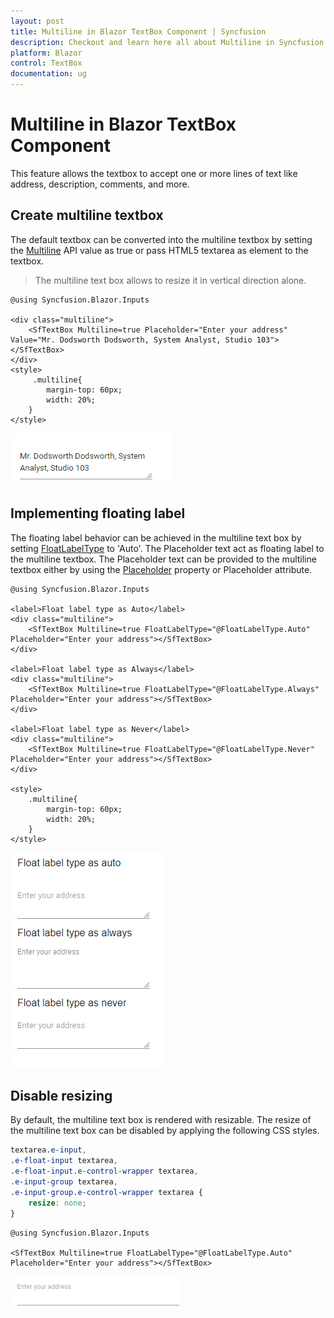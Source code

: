 ```yaml
---
layout: post
title: Multiline in Blazor TextBox Component | Syncfusion
description: Checkout and learn here all about Multiline in Syncfusion Blazor TextBox component and much more details.
platform: Blazor
control: TextBox
documentation: ug
---
```


# Multiline in Blazor TextBox Component

This feature allows the textbox to accept one or more lines of text like address, description, comments, and more.

## Create multiline textbox

The default textbox can be converted into the multiline textbox by setting the [Multiline](https://help.syncfusion.com/cr/blazor/Syncfusion.Blazor.Inputs.SfTextBox.html#Syncfusion_Blazor_Inputs_SfTextBox_Multiline) API value as true or pass HTML5 textarea as element to the textbox.

> The multiline text box allows to resize it in vertical direction alone.

```cshtml
@using Syncfusion.Blazor.Inputs

<div class="multiline">
    <SfTextBox Multiline=true Placeholder="Enter your address" Value="Mr. Dodsworth Dodsworth, System Analyst, Studio 103"></SfTextBox>
</div>
<style>
     .multiline{
        margin-top: 60px;
        width: 20%;
    }
</style>
```

![Blazor Multiline TextBox](./images/blazor-multiline-textbox.png)

## Implementing floating label

The floating label behavior can be achieved in the multiline text box by setting [FloatLabelType](https://help.syncfusion.com/cr/blazor/Syncfusion.Blazor.Inputs.SfTextBox.html#Syncfusion_Blazor_Inputs_SfTextBox_FloatLabelType) to 'Auto'. The Placeholder text act as floating label to the multiline textbox. The Placeholder text can be provided to the multiline textbox either by using the [Placeholder](https://help.syncfusion.com/cr/blazor/Syncfusion.Blazor.Inputs.SfTextBox.html#Syncfusion_Blazor_Inputs_SfTextBox_Placeholder) property or Placeholder attribute.

```cshtml
@using Syncfusion.Blazor.Inputs

<label>Float label type as Auto</label>
<div class="multiline">
    <SfTextBox Multiline=true FloatLabelType="@FloatLabelType.Auto" Placeholder="Enter your address"></SfTextBox>
</div>

<label>Float label type as Always</label>
<div class="multiline">
    <SfTextBox Multiline=true FloatLabelType="@FloatLabelType.Always" Placeholder="Enter your address"></SfTextBox>
</div>

<label>Float label type as Never</label>
<div class="multiline">
    <SfTextBox Multiline=true FloatLabelType="@FloatLabelType.Never" Placeholder="Enter your address"></SfTextBox>
</div>

<style>
    .multiline{
        margin-top: 60px;
        width: 20%;
    }
</style>
```

![Blazor Multiline TextBox with Floating Label](./images/blazor-textbox-multiline-float-label.png)

## Disable resizing

By default, the multiline text box is rendered with resizable. The resize of the multiline text box can be disabled by applying the following CSS styles.

```CSS
textarea.e-input,
.e-float-input textarea,
.e-float-input.e-control-wrapper textarea,
.e-input-group textarea,
.e-input-group.e-control-wrapper textarea {
    resize: none;
}

```

```cshtml
@using Syncfusion.Blazor.Inputs

<SfTextBox Multiline=true FloatLabelType="@FloatLabelType.Auto" Placeholder="Enter your address"></SfTextBox>
```

![Disable Resizing in Blazor TextBox](./images/blazor-textbox-disable-resizing.png)